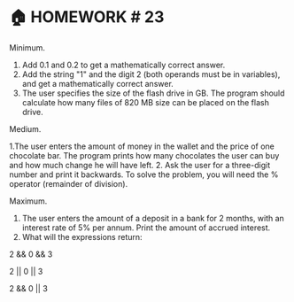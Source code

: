 # 🏠 HOMEWORK # 23

Minimum.

1. Add 0.1 and 0.2 to get a mathematically correct answer.
2. Add the string "1" and the digit 2 (both operands must be in variables), and get a mathematically correct answer.
3. The user specifies the size of the flash drive in GB. The program should calculate how many files of 820 MB size can be placed on the flash drive.

Medium.

1.The user enters the amount of money in the wallet and the price of one chocolate bar. The program prints how many chocolates the user can buy and how much change he will have left.
2. Ask the user for a three-digit number and print it backwards. To solve the problem, you will need the % operator (remainder of division).

Maximum.

1. The user enters the amount of a deposit in a bank for 2 months, with an interest rate of 5% per annum. Print the amount of accrued interest.
2. What will the expressions return:

2 && 0 && 3

2 || 0 || 3

2 && 0 || 3

